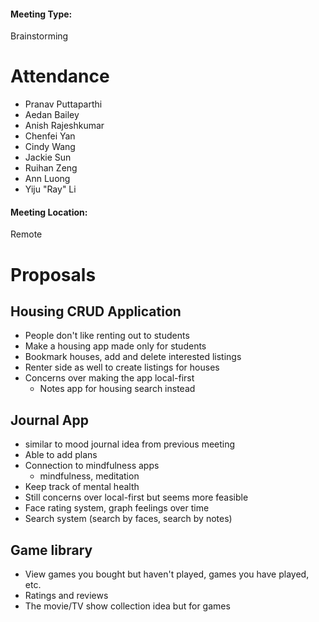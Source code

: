 #### Meeting Type:
Brainstorming

# Attendance
- Pranav Puttaparthi
- Aedan Bailey
- Anish Rajeshkumar
- Chenfei Yan
- Cindy Wang
- Jackie Sun
- Ruihan Zeng
- Ann Luong 
- Yiju "Ray" Li

#### Meeting Location:
Remote

# Proposals

## Housing CRUD Application
- People don't like renting out to students 
- Make a housing app made only for students
- Bookmark houses, add and delete interested listings
- Renter side as well to create listings for houses
- Concerns over making the app local-first
  - Notes app for housing search instead 

## Journal App
- similar to mood journal idea from previous meeting
- Able to add plans
- Connection to mindfulness apps
  - mindfulness, meditation
- Keep track of mental health
- Still concerns over local-first but seems more feasible
- Face rating system, graph feelings over time
- Search system (search by faces, search by notes)

## Game library
- View games you bought but haven't played, games you have played, etc.
- Ratings and reviews
- The movie/TV show collection idea but for games
